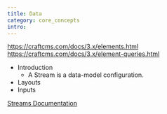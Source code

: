 ```yaml
---
title: Data
category: core_concepts
intro:
---
```


https://craftcms.com/docs/3.x/elements.html
https://craftcms.com/docs/3.x/element-queries.html

- Introduction
    - A Stream is a data-model configuration.
- Layouts
- Inputs

[Streams Documentation](/docs/core/streams)
